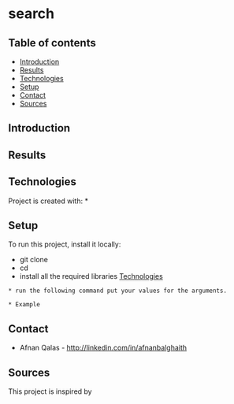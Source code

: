 # search
## Table of contents
* [Introduction](#introduction)
* [Results](#results)
* [Technologies](#technologies)
* [Setup](#setup)
* [Contact](#contact)
* [Sources](#sources)

## Introduction


## Results

## Technologies
Project is created with:
* 
## Setup
To run this project, install it locally:
* git clone 
* cd 
* install all the required libraries [Technologies](#technologies)
```
* run the following command put your values for the arguments.

* Example 

```
## Contact
* Afnan Qalas - http://linkedin.com/in/afnanbalghaith

## Sources
This project is inspired by 
